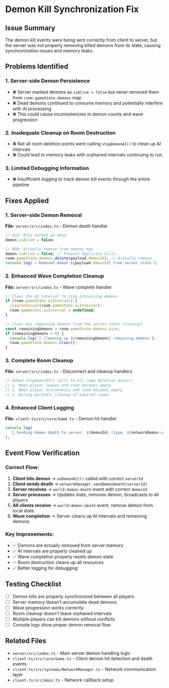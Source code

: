# Demon Kill Synchronization Fix

## Issue Summary

The demon kill events were being sent correctly from client to server, but the server was not properly removing killed demons from its state, causing synchronization issues and memory leaks.

## Problems Identified

### 1. **Server-side Demon Persistence**

- ❌ Server marked demons as `isAlive = false` but never removed them from `room.gameState.demons` map
- ❌ Dead demons continued to consume memory and potentially interfere with AI processing
- ❌ This could cause inconsistencies in demon counts and wave progression

### 2. **Inadequate Cleanup on Room Destruction**

- ❌ Not all room deletion points were calling `stopDemonAI()` to clean up AI intervals
- ❌ Could lead to memory leaks with orphaned intervals continuing to run

### 3. **Limited Debugging Information**

- ❌ Insufficient logging to track demon kill events through the entire pipeline

## Fixes Applied

### 1. **Server-side Demon Removal**

**File:** `server/src/index.ts` - Demon death handler

```typescript
// OLD: Only marked as dead
demon.isAlive = false;

// NEW: Actually remove from demons map
demon.isAlive = false; // Prevent duplicate kills
room.gameState.demons.delete(payload.demonId); // Actually remove
console.log(`💀 Removed demon ${payload.demonId} from server state`);
```

### 2. **Enhanced Wave Completion Cleanup**

**File:** `server/src/index.ts` - Wave complete handler

```typescript
// Clear the AI interval to stop processing demons
if (room.gameState.aiInterval) {
  clearInterval(room.gameState.aiInterval);
  room.gameState.aiInterval = undefined;
}

// Clear any remaining demons from the server state (cleanup)
const remainingDemons = room.gameState.demons.size;
if (remainingDemons > 0) {
  console.log(`🧹 Cleaning up ${remainingDemons} remaining demons`);
  room.gameState.demons.clear();
}
```

### 3. **Complete Room Cleanup**

**File:** `server/src/index.ts` - Disconnect and cleanup handlers

```typescript
// Added stopDemonAI() calls to all room deletion points:
// 1. When player leaves and room becomes empty
// 2. When player disconnects and room becomes empty
// 3. During periodic cleanup of expired rooms
```

### 4. **Enhanced Client Logging**

**File:** `client-ts/src/core/Game.ts` - Demon hit handler

```typescript
console.log(
  `🎯 Sending demon death to server: ${demonId} (type: ${networkDemon.userData.demonType})`
);
```

## Event Flow Verification

### Correct Flow:

1. **Client hits demon** → `onDemonHit()` called with correct `serverId`
2. **Client sends death** → `networkManager.sendDemonDeath(serverId)`
3. **Server receives** → `world:demon:death` event with correct `demonId`
4. **Server processes** → Updates stats, removes demon, broadcasts to all players
5. **All clients receive** → `world:demon:death` event, remove demon from local state
6. **Wave completion** → Server cleans up AI intervals and remaining demons

### Key Improvements:

- ✅ Demons are actually removed from server memory
- ✅ AI intervals are properly cleaned up
- ✅ Wave completion properly resets demon state
- ✅ Room destruction cleans up all resources
- ✅ Better logging for debugging

## Testing Checklist

- [ ] Demon kills are properly synchronized between all players
- [ ] Server memory doesn't accumulate dead demons
- [ ] Wave progression works correctly
- [ ] Room cleanup doesn't leave orphaned intervals
- [ ] Multiple players can kill demons without conflicts
- [ ] Console logs show proper demon removal flow

## Related Files

- `server/src/index.ts` - Main server demon handling logic
- `client-ts/src/core/Game.ts` - Client demon hit detection and death events
- `client-ts/src/systems/NetworkManager.ts` - Network communication layer
- `client-ts/src/main.ts` - Network callback setup
